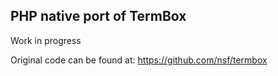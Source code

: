 PHP native port of TermBox
--------------------------

Work in progress



Original code can be found at: https://github.com/nsf/termbox
